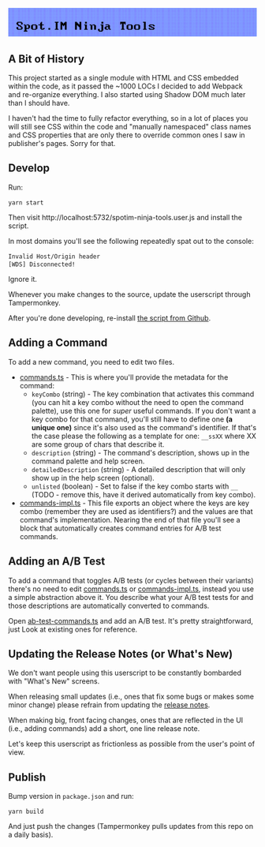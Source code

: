 ![Spot.IM Ninja Tools Logo](./header.png)

## A Bit of History

This project started as a single module with HTML and CSS embedded within the code, as it passed the ~1000 LOCs I decided to add Webpack and re-organize everything. I also started using Shadow DOM much later than I should have.

I haven't had the time to fully refactor everything, so in a lot of places you will still see CSS within the code and "manually namespaced" class names and CSS properties that are only there to override common ones I saw in publisher's pages. Sorry for that.

## Develop

Run:

```
yarn start
```

Then visit http://localhost:5732/spotim-ninja-tools.user.js and install the script.

In most domains you'll see the following repeatedly spat out to the console:

```
Invalid Host/Origin header
[WDS] Disconnected!
```

Ignore it.

Whenever you make changes to the source, update the userscript through Tampermonkey.

After you're done developing, re-install [the script from Github](https://github.com/SpotIM/userscripts/raw/master/spotim-ninja-tools.user.js).

## Adding a Command

To add a new command, you need to edit two files.

- [commands.ts](./src/commands.ts) - This is where you'll provide the metadata for the command:
  - `keyCombo` (string) - The key combination that activates this command (you can hit a key combo without the need to open the command palette), use this one for _super_ useful commands. If you don't want a key combo for that command, you'll still have to define one **(a unique one)** since it's also used as the command's identifier. If that's the case please the following as a template for one: `__ssXX` where XX are some group of chars that describe it.
  - `description` (string) - The command's description, shows up in the command palette and help screen.
  - `detailedDescription` (string) - A detailed description that will only show up in the help screen (optional).
  - `unlisted` (boolean) - Set to false if the key combo starts with `__` (TODO - remove this, have it derived automatically from key combo).
- [commands-impl.ts](./src/commands-impl.ts) - This file exports an object where the keys are key combo (remember they are used as identifiers?) and the values are that command's implementation. Nearing the end of that file you'll see a block that automatically creates command entries for A/B test commands.

## Adding an A/B Test

To add a command that toggles A/B tests (or cycles between their variants) there's no need to edit [commands.ts](./src/commands.ts) or [commands-impl.ts](./src/commands-impl.ts), instead you use a simple abstraction above it. You describe what your A/B test tests for and those descriptions are automatically converted to commands.

Open [ab-test-commands.ts](./src/ab-test-commands.ts) and add an A/B test. It's pretty straightforward, just Look at existing ones for reference.

## Updating the Release Notes (or What's New)

We don't want people using this userscript to be constantly bombarded with "What's New" screens.

When releasing small updates (i.e., ones that fix some bugs or makes some minor change) please refrain from updating the [release notes](./src/whats-new.ts).

When making big, front facing changes, ones that are reflected in the UI (i.e., adding commands) add a short, one line release note.

Let's keep this userscript as frictionless as possible from the user's point of view.

## Publish

Bump version in `package.json` and run:

```
yarn build
```

And just push the changes (Tampermonkey pulls updates from this repo on a daily basis).
